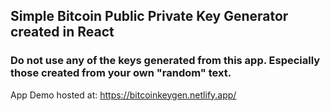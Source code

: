 ## Simple Bitcoin Public Private Key Generator created in React

### Do not use any of the keys generated from this app. Especially those created from your own "random" text.

App Demo hosted at: https://bitcoinkeygen.netlify.app/
